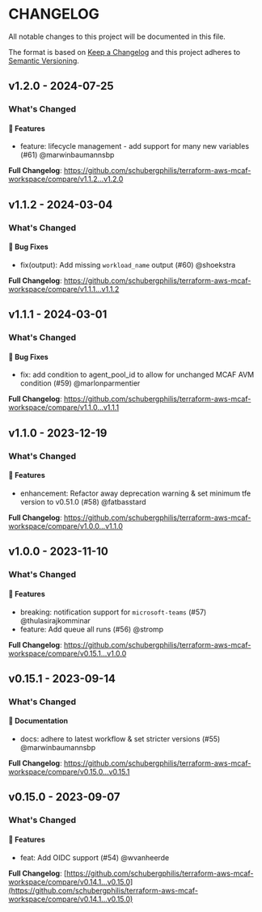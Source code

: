 # CHANGELOG

All notable changes to this project will be documented in this file.

The format is based on [Keep a Changelog](http://keepachangelog.com/) and this project adheres to [Semantic Versioning](http://semver.org/).

## v1.2.0 - 2024-07-25

### What's Changed

#### 🚀 Features

* feature: lifecycle management - add support for many new variables (#61) @marwinbaumannsbp

**Full Changelog**: https://github.com/schubergphilis/terraform-aws-mcaf-workspace/compare/v1.1.2...v1.2.0

## v1.1.2 - 2024-03-04

### What's Changed

#### 🐛 Bug Fixes

* fix(output): Add missing `workload_name` output (#60) @shoekstra

**Full Changelog**: https://github.com/schubergphilis/terraform-aws-mcaf-workspace/compare/v1.1.1...v1.1.2

## v1.1.1 - 2024-03-01

### What's Changed

#### 🐛 Bug Fixes

* fix: add condition to agent_pool_id to allow for unchanged MCAF AVM condition (#59) @marlonparmentier

**Full Changelog**: https://github.com/schubergphilis/terraform-aws-mcaf-workspace/compare/v1.1.0...v1.1.1

## v1.1.0 - 2023-12-19

### What's Changed

#### 🚀 Features

* enhancement: Refactor away deprecation warning & set minimum tfe version to v0.51.0 (#58) @fatbasstard

**Full Changelog**: https://github.com/schubergphilis/terraform-aws-mcaf-workspace/compare/v1.0.0...v1.1.0

## v1.0.0 - 2023-11-10

### What's Changed

#### 🚀 Features

- breaking: notification support for `microsoft-teams` (#57) @thulasirajkomminar
- feature: Add queue all runs (#56) @stromp

**Full Changelog**: https://github.com/schubergphilis/terraform-aws-mcaf-workspace/compare/v0.15.1...v1.0.0

## v0.15.1 - 2023-09-14

### What's Changed

#### 📖 Documentation

- docs: adhere to latest workflow & set stricter versions (#55) @marwinbaumannsbp

**Full Changelog**: https://github.com/schubergphilis/terraform-aws-mcaf-workspace/compare/v0.15.0...v0.15.1

## v0.15.0 - 2023-09-07

### What's Changed

#### 🚀 Features

- feat: Add OIDC support (#54) @wvanheerde

**Full Changelog**: [https://github.com/schubergphilis/terraform-aws-mcaf-workspace/compare/v0.14.1...v0.15.0](https://github.com/schubergphilis/terraform-aws-mcaf-workspace/compare/v0.14.1...v0.15.0)
